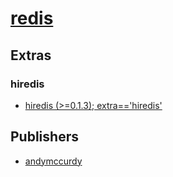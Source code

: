 # [redis](https://pypi.org/project/redis)


## Extras

### hiredis
- [hiredis (>=0.1.3); extra=='hiredis'](packages/h/hiredis.md)


## Publishers
- [andymccurdy](https://pypi.org/user/andymccurdy)

